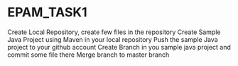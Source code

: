 # EPAM_TASK1
Create Local Repository, create few files in the repository
Create Sample Java Project using Maven in your local repository
Push the sample Java project to your github account
Create Branch in you sample java project and commit some file there
Merge branch to master branch
